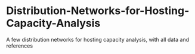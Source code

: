 # Distribution-Networks-for-Hosting-Capacity-Analysis
A few distribution networks for hosting capacity analysis, with all data and references
